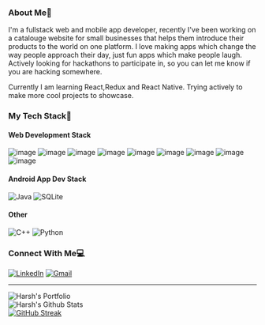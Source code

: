 
### About Me👋
I'm a fullstack web and mobile app developer, recently I've been working on a catalouge website for small businesses that helps them introduce their products to the world on one platform. I love making apps which change the way people approach their day, just fun apps which make people laugh. Actively looking for hackathons to participate in, so you can let me know if you are hacking somewhere.

Currently I am learning React,Redux and React Native. Trying actively to make more cool projects to showcase.

### My Tech Stack🔨
#### Web Development Stack
![image](https://img.shields.io/badge/HTML-239120?style=for-the-badge&logo=html5&logoColor=white)
![image](https://img.shields.io/badge/CSS3-1572B6?style=for-the-badge&logo=css3&logoColor=white)
![image](https://img.shields.io/badge/JavaScript-F7DF1E?style=for-the-badge&logo=javascript&logoColor=black)
![image](https://img.shields.io/badge/React-20232A?style=for-the-badge&logo=react&logoColor=61DAFB)
![image](https://img.shields.io/badge/Bootstrap-563D7C?style=for-the-badge&logo=bootstrap&logoColor=white)
![image](https://img.shields.io/badge/node.js-%2343853D.svg?style=for-the-badge&logo=node.js&logoColor=white)
![image](https://img.shields.io/badge/NPM-%23000000.svg?style=for-the-badge&logo=npm&logoColor=white)
![image](https://img.shields.io/badge/jquery-%230769AD.svg?style=for-the-badge&logo=jquery&logoColor=white)
![image](https://img.shields.io/badge/MongoDB-%234ea94b.svg?style=for-the-badge&logo=mongodb&logoColor=white)
#### Android App Dev Stack
![Java](https://img.shields.io/badge/java-%23ED8B00.svg?style=for-the-badge&logo=java&logoColor=white)
![SQLite](https://img.shields.io/badge/sqlite-%2307405e.svg?style=for-the-badge&logo=sqlite&logoColor=white)

#### Other
![C++](https://img.shields.io/badge/c++-%2300599C.svg?style=for-the-badge&logo=c%2B%2B&logoColor=white)
![Python](https://img.shields.io/badge/python-%2314354C.svg?style=for-the-badge&logo=python&logoColor=white)

### Connect With Me💻
<p align="left" align='right'>
<a target="_blank"href="https://www.linkedin.com/in/harshmathurx/"><img alt="LinkedIn" src="https://img.shields.io/badge/linkedin-%230077B5.svg?style=for-the-badge&logo=linkedin&logoColor=white"/></a>
<a target="_blank"href="harshmathurx@gmail.com"><img alt="Gmail" src="https://img.shields.io/badge/linkedin-%230077B5.svg?style=for-the-badge&logo=linkedin&logoColor=white"/></a>
</p>
</p>

-----
![Harsh's Portfolio](https://github-readme-stats.vercel.app/api/top-langs/?username=harshmathurx&theme=blue-green)<br>
![Harsh's Github Stats](https://github-readme-stats.vercel.app/api?username=harshmathurx&theme=blue-green)<br>
[![GitHub Streak](http://github-readme-streak-stats.herokuapp.com?user=harshmathurx&theme=tokyonight_duo&fire=D825DD)](https://git.io/streak-stats)
